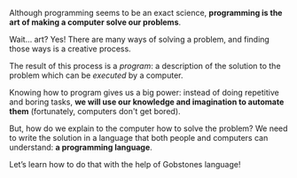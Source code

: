 Although programming seems to be an exact science, **programming is the art of making a computer solve our problems**.
 
Wait… art? Yes! There are many ways of solving a problem, and finding those ways is a creative process.
 
The result of this process is a _program_: a description of the solution to the problem which can be _executed_ by a computer. 

Knowing how to program gives us a big power: instead of doing repetitive and boring tasks, **we will use our knowledge and imagination to automate them** (fortunately, computers don't get bored).
 
But, how do we explain to the computer how to solve the problem? We need to write the solution in a language that both people and computers can understand: **a programming language**.
 
Let’s learn how to do that with the help of Gobstones language! 
